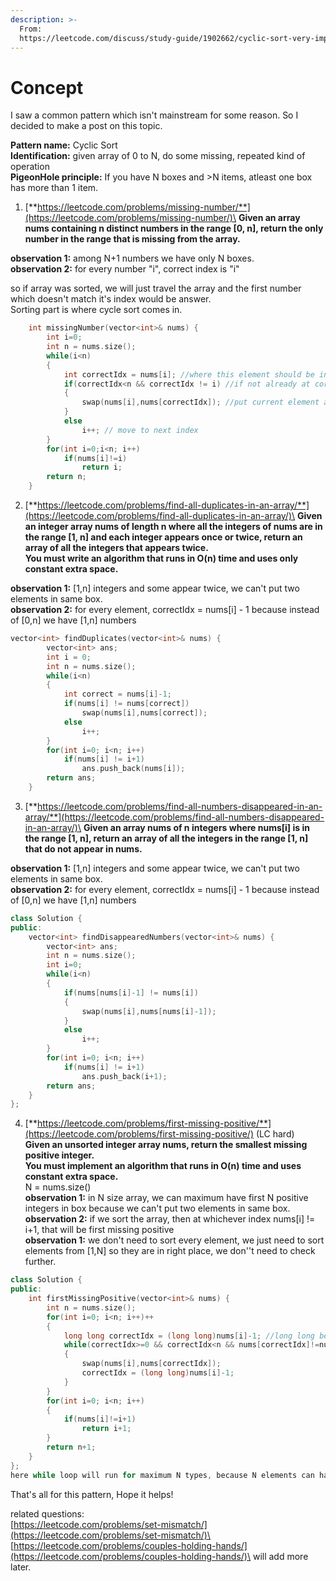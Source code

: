 ```yaml
---
description: >-
  From:
  https://leetcode.com/discuss/study-guide/1902662/cyclic-sort-very-important-and-less-known-pattern
---
```


# Concept

I saw a common pattern which isn't mainstream for some reason. So I decided to make a post on this topic.

**Pattern name:** Cyclic Sort\
**Identification:** given array of 0 to N, do some missing, repeated kind of operation\
**PigeonHole principle:** If you have N boxes and >N items, atleast one box has more than 1 item.

1. [**https://leetcode.com/problems/missing-number/**](https://leetcode.com/problems/missing-number/)\
   **Given an array nums containing n distinct numbers in the range \[0, n], return the only number in the range that is missing from the array.**

**observation 1:** among N+1 numbers we have only N boxes.\
**observation 2:** for every number "i", correct index is "i"

so if array was sorted, we will just travel the array and the first number which doesn't match it's index would be answer.\
Sorting part is where cycle sort comes in.

```cpp
    int missingNumber(vector<int>& nums) {
        int i=0;
        int n = nums.size();
        while(i<n)
        {
			int correctIdx = nums[i]; //where this element should be in sorted array
            if(correctIdx<n && correctIdx != i) //if not already at correct position and correct position < n
            {
                swap(nums[i],nums[correctIdx]); //put current element at correct position
            } 
			else
				i++; // move to next index
        }
        for(int i=0;i<n; i++)
            if(nums[i]!=i)
                return i;
        return n;
    }
```

2. [**https://leetcode.com/problems/find-all-duplicates-in-an-array/**](https://leetcode.com/problems/find-all-duplicates-in-an-array/)\
   **Given an integer array nums of length n where all the integers of nums are in the range \[1, n] and each integer appears once or twice, return an array of all the integers that appears twice.**\
   **You must write an algorithm that runs in O(n) time and uses only constant extra space.**

**observation 1:** \[1,n] integers and some appear twice, we can't put two elements in same box.\
**observation 2:** for every element, correctIdx = nums\[i] - 1 because instead of \[0,n] we have \[1,n] numbers

```cpp
vector<int> findDuplicates(vector<int>& nums) {
        vector<int> ans;
        int i = 0;
        int n = nums.size();
        while(i<n)
        {
            int correct = nums[i]-1;
            if(nums[i] != nums[correct])
                swap(nums[i],nums[correct]);
            else
                i++;
        }
        for(int i=0; i<n; i++)
            if(nums[i] != i+1)
                ans.push_back(nums[i]);
        return ans;
    }
```

3. [**https://leetcode.com/problems/find-all-numbers-disappeared-in-an-array/**](https://leetcode.com/problems/find-all-numbers-disappeared-in-an-array/)\
   **Given an array nums of n integers where nums\[i] is in the range \[1, n], return an array of all the integers in the range \[1, n] that do not appear in nums.**

**observation 1:** \[1,n] integers and some appear twice, we can't put two elements in same box.\
**observation 2:** for every element, correctIdx = nums\[i] - 1 because instead of \[0,n] we have \[1,n] numbers

```cpp
class Solution {
public:
    vector<int> findDisappearedNumbers(vector<int>& nums) {
        vector<int> ans;
        int n = nums.size();
        int i=0;
        while(i<n)
        {
            if(nums[nums[i]-1] != nums[i])
            {
                swap(nums[i],nums[nums[i]-1]);
            }
            else
                i++;
        }
        for(int i=0; i<n; i++)
            if(nums[i] != i+1)
                ans.push_back(i+1);
        return ans;
    }
};
```

4. [**https://leetcode.com/problems/first-missing-positive/**](https://leetcode.com/problems/first-missing-positive/) (LC hard)\
   **Given an unsorted integer array nums, return the smallest missing positive integer.**\
   **You must implement an algorithm that runs in O(n) time and uses constant extra space.**\
   N = nums.size()\
   **observation 1:** in N size array, we can maximum have first N positive integers in box because we can't put two elements in same box.\
   **observation 2:** if we sort the array, then at whichever index nums\[i] != i+1, that will be first missing positive\
   **observation 1:** we don't need to sort every element, we just need to sort elements from \[1,N] so they are in right place, we don''t need to check further.

```cpp
class Solution {
public:
    int firstMissingPositive(vector<int>& nums) {
        int n = nums.size();
        for(int i=0; i<n; i++)++
        {
			long long correctIdx = (long long)nums[i]-1; //long long because if nums[i] = INT_MIN, then out of bound
            while(correctIdx>=0 && correctIdx<n && nums[correctIdx]!=nums[i]) 
            {
                swap(nums[i],nums[correctIdx]);
                correctIdx = (long long)nums[i]-1;
            }
        }
        for(int i=0; i<n; i++)
        {
            if(nums[i]!=i+1)
                return i+1;
        }
        return n+1;
    }
};
here while loop will run for maximum N types, because N elements can have only N poistions to swap
```

That's all for this pattern, Hope it helps!

related questions:\
[https://leetcode.com/problems/set-mismatch/](https://leetcode.com/problems/set-mismatch/)\
[https://leetcode.com/problems/couples-holding-hands/](https://leetcode.com/problems/couples-holding-hands/)\
will add more later.
